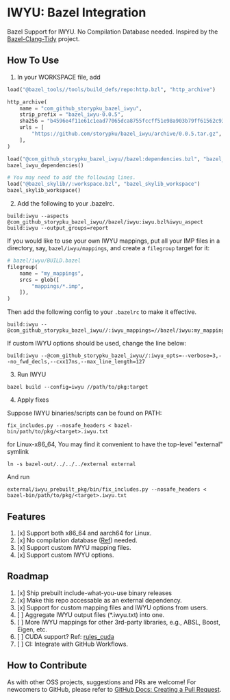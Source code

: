 # IWYU: Bazel Integration

Bazel Support for IWYU. No Compilation Database needed.
Inspired by the [Bazel-Clang-Tidy](https://github.com/erenon/bazel_clang_tidy) project.

## How To Use

1. In your WORKSPACE file, add

```python
load("@bazel_tools//tools/build_defs/repo:http.bzl", "http_archive")

http_archive(
    name = "com_github_storypku_bazel_iwyu",
    strip_prefix = "bazel_iwyu-0.0.5",
    sha256 = "b4596e4f11e61c1ead77065dca8755fccff51e98a903b79ff61562c93ae7138d",
    urls = [
        "https://github.com/storypku/bazel_iwyu/archive/0.0.5.tar.gz",
    ],
)

load("@com_github_storypku_bazel_iwyu//bazel:dependencies.bzl", "bazel_iwyu_dependencies")
bazel_iwyu_dependencies()

# You may need to add the following lines.
load("@bazel_skylib//:workspace.bzl", "bazel_skylib_workspace")
bazel_skylib_workspace()
```

2. Add the following to your .bazelrc.

```
build:iwyu --aspects @com_github_storypku_bazel_iwyu//bazel/iwyu:iwyu.bzl%iwyu_aspect
build:iwyu --output_groups=report
```


If you would like to use your own IWYU mappings, put all your IMP files in a directory, say,
`bazel/iwyu/mappings`, and create a `filegroup` target for it:

```python
# bazel/iwyu/BUILD.bazel
filegroup(
    name = "my_mappings",
    srcs = glob([
        "mappings/*.imp",
    ]),
)
```

Then add the following config to your `.bazelrc` to make it effective.

```
build:iwyu --@com_github_storypku_bazel_iwyu//:iwyu_mappings=//bazel/iwyu:my_mappings
```

If custom IWYU options should be used, change the line below:

```
build:iwyu --@com_github_storypku_bazel_iwyu//:iwyu_opts=--verbose=3,--no_fwd_decls,--cxx17ns,--max_line_length=127
```

3. Run IWYU

```shell
bazel build --config=iwyu //path/to/pkg:target
```

4. Apply fixes

Suppose IWYU binaries/scripts can be found on PATH:

```shell
fix_includes.py --nosafe_headers < bazel-bin/path/to/pkg/<target>.iwyu.txt
```

for Linux-x86_64, You may find it convenient to have the top-level "external" symlink

```shell
ln -s bazel-out/../../../external external
```

And run

```shell
external/iwyu_prebuilt_pkg/bin/fix_includes.py --nosafe_headers < bazel-bin/path/to/pkg/<target>.iwyu.txt
```

## Features

1. [x] Support both x86_64 and aarch64 for Linux.
2. [x] No compilation database ([Ref](https://sarcasm.github.io/notes/dev/compilation-database.html)) needed.
3. [x] Support custom IWYU mapping files.
4. [x] Support custom IWYU options.

## Roadmap

1. [x] Ship prebuilt include-what-you-use binary releases
2. [x] Make this repo accessable as an external dependency.
3. [x] Support for custom mapping files and IWYU options from users.
4. [ ] Aggregate IWYU output files (*.iwyu.txt) into one.
5. [ ] More IWYU mappings for other 3rd-party libraries, e.g., ABSL, Boost, Eigen, etc.
6. [ ] CUDA support?  Ref: [rules_cuda](https://github.com/tensorflow/runtime/tree/master/third_party/rules_cuda)
7. [ ] CI: Integrate with GitHub Workflows.

## How to Contribute

As with other OSS projects, suggestions and PRs are welcome! For newcomers to GitHub,
please refer to [GitHub Docs: Creating a Pull Request](https://docs.github.com/en/articles/creating-a-pull-request).

